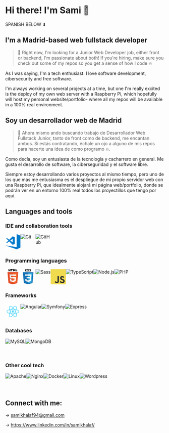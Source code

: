 # Hi there! I'm Sami 👋

SPANISH BELOW ⬇

## I'm a Madrid-based web fullstack developer

> 🚨 Right now, I'm looking for a Junior Web Developer job, either front or backend, I'm passionate about both! If you're hiring, make sure you check out some of my repos so you get a sense of how I code 🔥

As I was saying, I'm a tech enthusiast. I love software development, cibersecurity and free software.

I'm always working on several projects at a time, but one I'm really excited is the deploy of my own web server with a Raspberry Pi, which hopefully will host my personal website/portfolio- where all my repos will be available in a 100% real environment.

## Soy un desarrollador web de Madrid

> 🚨 Ahora mismo ando buscando trabajo de Desarrollador Web Fullstack Junior, tanto de front como de backend, me encantan ambos. Si estás contratando, échale un ojo a alguno de mis repos para hacerte una idea de como programo 🔥.

Como decía, soy un entusiasta de la tecnología y cacharrero en general. Me gusta el desarrollo de software, la ciberseguridad y el software libre.

Siempre estoy desarrollando varios proyectos al mismo tiempo, pero uno de los que más me entusiasma es el despliegue de mi propio servidor web con una Raspberry Pi, que idealmente alojará mi página web/portfolio, donde se podrán ver en un entorno 100% real todos los proyectillos que tengo por aquí.

## Languages and tools

### IDE and collaboration tools

<img align="left" alt="Visual Studio Code" width="48px" src="https://raw.githubusercontent.com/github/explore/80688e429a7d4ef2fca1e82350fe8e3517d3494d/topics/visual-studio-code/visual-studio-code.png" />
<img align="left" alt="Git" width="48px" src="https://git-scm.com/images/logos/downloads/Git-Icon-1788C.png" />
<img align="left" alt="GitHub" width="48px" src="https://image.flaticon.com/icons/png/512/25/25231.png" />
<br><br><br>

### Programming languages

<img align="left" alt="HTML5" height="48px" src="https://raw.githubusercontent.com/github/explore/80688e429a7d4ef2fca1e82350fe8e3517d3494d/topics/html/html.png" />
<img align="left" alt="CSS3" height="48px" src="https://raw.githubusercontent.com/github/explore/80688e429a7d4ef2fca1e82350fe8e3517d3494d/topics/css/css.png" />  
<img align="left" alt="Sass" height="48px" src="https://d2eip9sf3oo6c2.cloudfront.net/tags/images/000/001/057/full/scsslogo.png" />  
<img align="left" alt="JavaScript" height="48px" src="https://raw.githubusercontent.com/github/explore/80688e429a7d4ef2fca1e82350fe8e3517d3494d/topics/javascript/javascript.png" />
<img align="left" alt="TypeScript" height="48px" src="https://upload.wikimedia.org/wikipedia/commons/thumb/4/4c/Typescript_logo_2020.svg/1200px-Typescript_logo_2020.svg.png" />
<img align="left" alt="Node.js" height="48px" src="https://upload.wikimedia.org/wikipedia/commons/d/d9/Node.js_logo.svg" />
<img align="left" alt="PHP" height="48px" src="https://pngimg.com/uploads/php/php_PNG7.png" />
<br><br><br>

### Frameworks

<img align="left" alt="React" height="48px" src="https://raw.githubusercontent.com/github/explore/80688e429a7d4ef2fca1e82350fe8e3517d3494d/topics/react/react.png" />
<img align="left" alt="Angular" height="48px" src="https://upload.wikimedia.org/wikipedia/commons/thumb/c/cf/Angular_full_color_logo.svg/1200px-Angular_full_color_logo.svg.png" />
<img align="left" alt="Symfony" height="48px" src="https://avatars3.githubusercontent.com/u/143937?v=4" />
<img align="left" alt="Express" height="48px" src="https://d2eip9sf3oo6c2.cloudfront.net/tags/images/000/000/359/full/expressjslogo.png" />

<br><br><br>

### Databases

<img align="left" alt="MySQL" height="48px" src="https://www.freepnglogos.com/uploads/logo-mysql-png/logo-mysql-securing-mysql-and-connecting-wso-servers-yasassri-blog-18.png" />
<img align="left" alt="MongoDB" height="48px" src="https://www.todavianose.com/wp-content/uploads/2018/04/mongo-db-design.png" />
<br><br><br>

### Other cool tech

<img align="left" alt="Apache" height="48px" src="https://manualesit.com/wp-content/uploads/apache2-660x330.png" />
<img align="left" alt="Nginx" height="48px" src="https://linuxtips.us/wp-content/uploads/nginx-logo.png" />
<img align="left" alt="Docker" height="48px" src="https://www.docker.com/sites/default/files/social/docker_facebook_share.png" />
<img align="left" alt="Linux" height="48px" src="https://upload.wikimedia.org/wikipedia/commons/thumb/3/35/Tux.svg/1200px-Tux.svg.png" />
<img align="left" alt="Wordpress" height="48px" src="https://upload.wikimedia.org/wikipedia/commons/thumb/9/98/WordPress_blue_logo.svg/600px-WordPress_blue_logo.svg.png" />

<br><br><br>

## Connect with me:

→ samikhalaf94@gmail.com

→ https://www.linkedin.com/in/samikhalaf/
